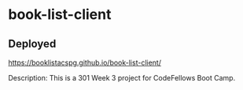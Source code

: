 # book-list-client

## Deployed
 https://booklistacspg.github.io/book-list-client/
 
 Description:  This is a 301 Week 3 project for CodeFellows Boot Camp. 
